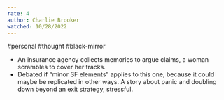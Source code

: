 ```yaml
---
rate: 4
author: Charlie Brooker
watched: 10/28/2022
---
```


#personal #thought #black-mirror 

- An insurance agency collects memories to argue claims, a woman scrambles to cover her tracks.
- Debated if “minor SF elements” applies to this one, because it could maybe be replicated in other ways. A story about panic and doubling down beyond an exit strategy, stressful.